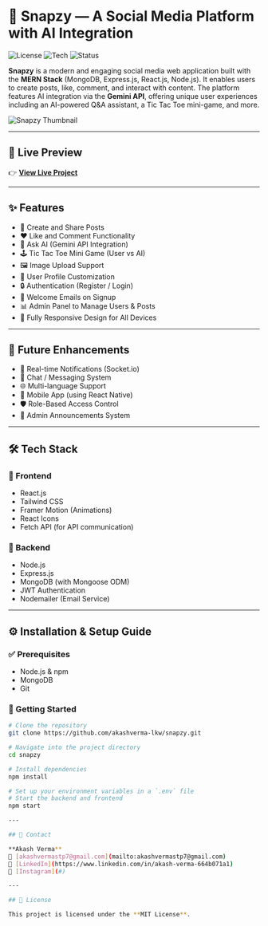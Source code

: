 # 📸 Snapzy — A Social Media Platform with AI Integration

![License](https://img.shields.io/github/license/akashverma-lkw/snapzy?style=flat-square)
![Tech](https://img.shields.io/badge/Stack-MERN-blue?style=flat-square)
![Status](https://img.shields.io/badge/Live-Online-success?style=flat-square)

**Snapzy** is a modern and engaging social media web application built with the **MERN Stack** (MongoDB, Express.js, React.js, Node.js). It enables users to create posts, like, comment, and interact with content. The platform features AI integration via the **Gemini API**, offering unique user experiences including an AI-powered Q&A assistant, a Tic Tac Toe mini-game, and more.

![Snapzy Thumbnail](https://res.cloudinary.com/dsqr9jkvq/image/upload/v1751724584/snapzy-thumbnail_aku5ta.png)

---

## 🔗 Live Preview

👉 [**View Live Project**](https://snapzy-nu.vercel.app)

---

## ✨ Features

- 📝 Create and Share Posts  
- ❤️ Like and Comment Functionality  
- 🧠 Ask AI (Gemini API Integration)  
- 🕹️ Tic Tac Toe Mini Game (User vs AI)  
- 🖼️ Image Upload Support  
- 👤 User Profile Customization  
- 🔒 Authentication (Register / Login)  
- 📨 Welcome Emails on Signup  
- 📊 Admin Panel to Manage Users & Posts  
- 📱 Fully Responsive Design for All Devices  

---

## 📌 Future Enhancements

- 🔔 Real-time Notifications (Socket.io)  
- 💬 Chat / Messaging System  
- 🌐 Multi-language Support  
- 📱 Mobile App (using React Native)  
- 🛡️ Role-Based Access Control  
- 📢 Admin Announcements System

---

## 🛠️ Tech Stack

### 🔹 Frontend
- React.js  
- Tailwind CSS  
- Framer Motion (Animations)  
- React Icons  
- Fetch API (for API communication)

### 🔹 Backend
- Node.js  
- Express.js  
- MongoDB (with Mongoose ODM)  
- JWT Authentication  
- Nodemailer (Email Service)

---

## ⚙️ Installation & Setup Guide

### ✅ Prerequisites
- Node.js & npm  
- MongoDB  
- Git  

### 🚀 Getting Started

```bash
# Clone the repository
git clone https://github.com/akashverma-lkw/snapzy.git

# Navigate into the project directory
cd snapzy

# Install dependencies
npm install

# Set up your environment variables in a `.env` file
# Start the backend and frontend
npm start

---

## 💌 Contact

**Akash Verma**  
📧 [akashvermastp7@gmail.com](mailto:akashvermastp7@gmail.com)  
🔗 [LinkedIn](https://www.linkedin.com/in/akash-verma-664b071a1)  
🔗 [Instagram](#)

---

## 📜 License

This project is licensed under the **MIT License**.
